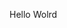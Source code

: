 Hello Wolrd




















































































































































































































































































































































































































































































































































































































































































































































































































































































































































































































































































































































































































































































































































































































































































































































































































































































































































































































































































































































































































































































































































































































































































































































































































































































































































































































































































































































































































































































































































































































































































































































































































































































































































































































































































































































































































































































































































































































































































































































































































































































































































































































































































































































































































































